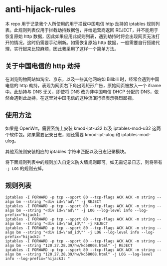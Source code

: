 # anti-hijack-rules
本 repo 用于记录我个人所使用的用于拦截中国电信 http 劫持的 iptables 规则列表。此规则列表仅用于拦截劫持数据包，并给运营商返回 REJECT，并不能用于恢复原始 http 数据，因此如果应用此规则列表，遇到劫持时将会出现网页无法打开的情况，这时仍需要手动刷新。如需恢复原始 http 数据，一般需要自行搭建代理，实行起来比较麻烦，因此我采用了这样一个简单方法。

## 关于中国电信的 http 劫持
在浏览购物网站如淘宝、京东，以及一些其他网站如 Bilibili 时，经常会遇到中国电信的 http 劫持，表现为网页右下角出现矩形广告，原始网页被放入一个 iframe 中。此劫持与 DNS 无关，即使将 DNS 改为非中国电信 DHCP 分配的 DNS，依然会遇到此劫持。在这里对中国电信的这种流氓行径表示强烈鄙视。

## 使用方法
如果是 OpenWrt，需要系统上安装 kmod-ipt-u32 以及 iptables-mod-u32 这两个软件包。如果需要记录日志，则还需要 kmod-ipt-ulog 和 iptables-mod-ulog。

其他系统则安装相应的 iptables 字符串匹配以及日志记录模块。

将下面规则列表中的规则加入自定义防火墙规则即可。如无需记录日志，则将带有 `-j LOG` 的规则去掉。

## 规则列表
```
iptables -I FORWARD -p tcp --sport 80 --tcp-flags ACK ACK -m string --algo bm --string "<div id=\"ad\"" -j REJECT
iptables -I FORWARD -p tcp --sport 80 --tcp-flags ACK ACK -m string --algo bm --string "<div id=\"ad\"" -j LOG --log-level info --log-prefix="hijack1: "
iptables -I FORWARD -p tcp --sport 80 --tcp-flags ACK ACK -m string --algo bm --string "<div id=\"ad_id\"" -j REJECT
iptables -I FORWARD -p tcp --sport 80 --tcp-flags ACK ACK -m string --algo bm --string "<div id=\"ad_id\"" -j LOG --log-level info --log-prefix="hijack2: "
iptables -I FORWARD -p tcp --sport 80 --tcp-flags ACK ACK -m string --algo bm --string "120.27.28.39/hw/kd58008.html" -j REJECT
iptables -I FORWARD -p tcp --sport 80 --tcp-flags ACK ACK -m string --algo bm --string "120.27.28.39/hw/kd58008.html" -j LOG --log-level info --log-prefix="hijack3: "
```
